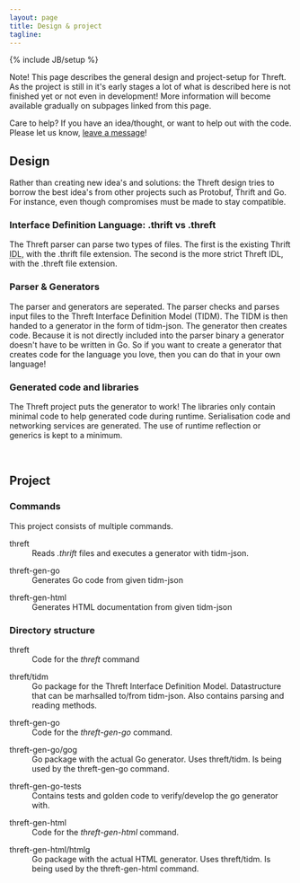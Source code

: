 ```yaml
---
layout: page
title: Design & project
tagline: 
---
```

{% include JB/setup %}

<p>
	<span class="label label-info">Note!</span>
	This page describes the general design and project-setup for Threft. As the project is still in it's early stages a lot of what is described here is not finished yet or not even in development! More information will become available gradually on subpages linked from this page.
</p>

<p>
	<span class="label label-success">Care to help?</span>
	If you have an idea/thought, or want to help out with the code. Please let us know, <a target="_blank" href="https://groups.google.com/forum/?fromgroups#!forum/threft-dev" >leave a message</a>!
</p>

## Design
Rather than creating new idea's and solutions: the Threft design tries to borrow the best idea's from other projects such as Protobuf, Thrift and Go. For instance, even though compromises must be made to stay compatible. 
### Interface Definition Language: .thrift vs .threft
The Threft parser can parse two types of files. The first is the existing Thrift <abbr title="Interface Definition Language" >IDL</abbr>, with the .thrift file extension. The second is the more strict Threft IDL, with the .threft file extension.
### Parser & Generators
The parser and generators are seperated. The parser checks and parses input files to the Threft Interface Definition Model (TIDM). The TIDM is then handed to a generator in the form of tidm-json. The generator then creates code. Because it is not directly included into the parser binary a generator doesn't have to be written in Go. So if you want to create a generator that creates code for the language you love, then you can do that in your own language!
### Generated code and libraries
The Threft project puts the generator to work! The libraries only contain minimal code to help generated code during runtime. Serialisation code and networking services are generated. The use of runtime reflection or generics is kept to a minimum.

<br/>

## Project
### Commands
This project consists of multiple commands.
<dl>
	<dt>threft</dt>
	<dd>Reads <i>.thrift</i> files and  executes a generator with tidm-json.</dd>
</dl>
<dl>
	<dt>threft-gen-go</dt>
	<dd>Generates Go code from given tidm-json</dd>
</dl>
<dl>
	<dt>threft-gen-html</dt>
	<dd>Generates HTML documentation from given tidm-json</dd>
</dl>

### Directory structure
<dl>
	<dt>threft</dt>
	<dd>Code for the <i>threft</i> command</dd>
</dl>
<dl>
	<dt>threft/tidm</dt>
	<dd>Go package for the Threft Interface Definition Model. Datastructure that can be marhsalled to/from tidm-json. Also contains parsing and reading methods.</dd>
</dl>
<dl>
	<dt>threft-gen-go</dt>
	<dd>Code for the <i>threft-gen-go</i> command.</dd>
</dl>
<dl>
	<dt>threft-gen-go/gog</dt>
	<dd>Go package with the actual Go generator. Uses threft/tidm. Is being used by the threft-gen-go command.</dd>
</dl>
<dl>
	<dt>threft-gen-go-tests</dt>
	<dd>Contains tests and golden code to verify/develop the go generator with.</dd>
</dl>
<dl>
	<dt>threft-gen-html</dt>
	<dd>Code for the <i>threft-gen-html</i> command.</dd>
</dl>
<dl>
	<dt>threft-gen-html/htmlg</dt>
	<dd>Go package with the actual HTML generator. Uses threft/tidm. Is being used by the threft-gen-html command.</dd>
</dl>